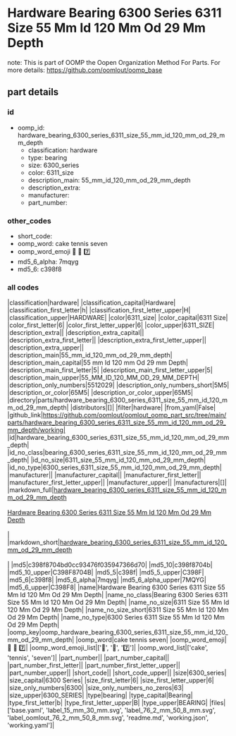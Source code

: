 # Hardware Bearing 6300 Series 6311 Size 55 Mm Id 120 Mm Od 29 Mm Depth  

note: This is part of OOMP the Oopen Organization Method For Parts. For more details: https://github.com/oomlout/oomp_base

##  part details





### id
* oomp_id: hardware_bearing_6300_series_6311_size_55_mm_id_120_mm_od_29_mm_depth
  * classification: hardware
  * type: bearing
  * size: 6300_series
  * color: 6311_size
  * description_main: 55_mm_id_120_mm_od_29_mm_depth
  * description_extra: 
  * manufacturer: 
  * part_number: 

### other_codes
* short_code: 
* oomp_word: cake tennis seven
* oomp_word_emoji :cake: :tennis: :seven:
* md5_6_alpha: 7mqyg
* md5_6: c398f8

### all codes 
|classification|hardware|
|classification_capital|Hardware|
|classification_first_letter|h|
|classification_first_letter_upper|H|
|classification_upper|HARDWARE|
|color|6311_size|
|color_capital|6311 Size|
|color_first_letter|6|
|color_first_letter_upper|6|
|color_upper|6311_SIZE|
|description_extra||
|description_extra_capital||
|description_extra_first_letter||
|description_extra_first_letter_upper||
|description_extra_upper||
|description_main|55_mm_id_120_mm_od_29_mm_depth|
|description_main_capital|55 mm Id 120 mm Od 29 mm Depth|
|description_main_first_letter|5|
|description_main_first_letter_upper|5|
|description_main_upper|55_MM_ID_120_MM_OD_29_MM_DEPTH|
|description_only_numbers|5512029|
|description_only_numbers_short|5M5|
|description_or_color|65M5|
|description_or_color_upper|65M5|
|directory|parts/hardware_bearing_6300_series_6311_size_55_mm_id_120_mm_od_29_mm_depth|
|distributors|[]|
|filter|hardware|
|from_yaml|False|
|github_link|https://github.com/oomlout/oomlout_oomp_part_src/tree/main/parts/hardware_bearing_6300_series_6311_size_55_mm_id_120_mm_od_29_mm_depth/working|
|id|hardware_bearing_6300_series_6311_size_55_mm_id_120_mm_od_29_mm_depth|
|id_no_class|bearing_6300_series_6311_size_55_mm_id_120_mm_od_29_mm_depth|
|id_no_size|6311_size_55_mm_id_120_mm_od_29_mm_depth|
|id_no_type|6300_series_6311_size_55_mm_id_120_mm_od_29_mm_depth|
|manufacturer||
|manufacturer_capital||
|manufacturer_first_letter||
|manufacturer_first_letter_upper||
|manufacturer_upper||
|manufacturers|[]|
|markdown_full|[hardware_bearing_6300_series_6311_size_55_mm_id_120_mm_od_29_mm_depth](https://github.com/oomlout/oomlout_oomp_part_src/tree/main/parts/hardware_bearing_6300_series_6311_size_55_mm_id_120_mm_od_29_mm_depth/working)<br>[](https://github.com/oomlout/oomlout_oomp_part_src/tree/main/parts/hardware_bearing_6300_series_6311_size_55_mm_id_120_mm_od_29_mm_depth/working)<br>[Hardware Bearing 6300 Series 6311 Size 55 Mm Id 120 Mm Od 29 Mm Depth](https://github.com/oomlout/oomlout_oomp_part_src/tree/main/parts/hardware_bearing_6300_series_6311_size_55_mm_id_120_mm_od_29_mm_depth/working)<br><br>|
|markdown_short|[hardware_bearing_6300_series_6311_size_55_mm_id_120_mm_od_29_mm_depth](https://github.com/oomlout/oomlout_oomp_part_src/tree/main/parts/hardware_bearing_6300_series_6311_size_55_mm_id_120_mm_od_29_mm_depth/working)<br><br>|
|md5|c398f8704bd0cc93476f035947366d70|
|md5_10|c398f8704b|
|md5_10_upper|C398F8704B|
|md5_5|c398f|
|md5_5_upper|C398F|
|md5_6|c398f8|
|md5_6_alpha|7mqyg|
|md5_6_alpha_upper|7MQYG|
|md5_6_upper|C398F8|
|name|Hardware Bearing 6300 Series 6311 Size 55 Mm Id 120 Mm Od 29 Mm Depth|
|name_no_class|Bearing 6300 Series 6311 Size 55 Mm Id 120 Mm Od 29 Mm Depth|
|name_no_size|6311 Size 55 Mm Id 120 Mm Od 29 Mm Depth|
|name_no_size_short|6311 Size 55 Mm Id 120 Mm Od 29 Mm Depth|
|name_no_type|6300 Series 6311 Size 55 Mm Id 120 Mm Od 29 Mm Depth|
|oomp_key|oomp_hardware_bearing_6300_series_6311_size_55_mm_id_120_mm_od_29_mm_depth|
|oomp_word|cake tennis seven|
|oomp_word_emoji|:cake: :tennis: :seven:|
|oomp_word_emoji_list|[':cake:', ':tennis:', ':seven:']|
|oomp_word_list|['cake', 'tennis', 'seven']|
|part_number||
|part_number_capital||
|part_number_first_letter||
|part_number_first_letter_upper||
|part_number_upper||
|short_code||
|short_code_upper||
|size|6300_series|
|size_capital|6300 Series|
|size_first_letter|6|
|size_first_letter_upper|6|
|size_only_numbers|6300|
|size_only_numbers_no_zeros|63|
|size_upper|6300_SERIES|
|type|bearing|
|type_capital|Bearing|
|type_first_letter|b|
|type_first_letter_upper|B|
|type_upper|BEARING|
|files|['base.yaml', 'label_15_mm_30_mm.svg', 'label_76_2_mm_50_8_mm.svg', 'label_oomlout_76_2_mm_50_8_mm.svg', 'readme.md', 'working.json', 'working.yaml']|

